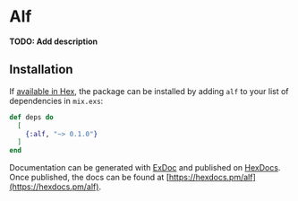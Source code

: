 # Alf

**TODO: Add description**

## Installation

If [available in Hex](https://hex.pm/docs/publish), the package can be installed
by adding `alf` to your list of dependencies in `mix.exs`:

```elixir
def deps do
  [
    {:alf, "~> 0.1.0"}
  ]
end
```

Documentation can be generated with [ExDoc](https://github.com/elixir-lang/ex_doc)
and published on [HexDocs](https://hexdocs.pm). Once published, the docs can
be found at [https://hexdocs.pm/alf](https://hexdocs.pm/alf).


